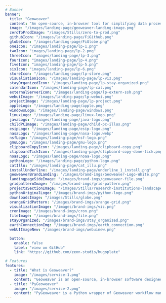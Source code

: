 ```yaml
---
# Banner
banner:
  title: "Geoweaver"
  content: "An open-source, in-browser tool for simplifying data processing workflows with high-performance server support, featuring code history and workflow orchestration."
  image: "/images/landing-page/geoweaver-landing-image.png"
  zeroToProdImage: "/images/Stills/zero-to-prod.png"
  githubIcon: "/images/landing-page/FiGithub.png"
  globeIcon: "/images/landing-page/FiGlobe.png"
  oneIcon: "/images/landing-page/lp-1.png"
  twoIcon: "images/landing-page/lp-2.png"
  threeIcon: "images/landing-page/lp-3.png"
  fourIcon: "images/landing-page/lp-4.png"
  fiveIcon: "images/landing-page/lp-5.png"
  sixIcon: "images/landing-page/lp-6.png"
  storeIcon: "/images/landing-page/lp-store.png"
  visualiationIcon: "/images/landing-page/lp-viz.png"
  stayOrganizedIcon: "/images/landing-page/lp-stay-organized.png"
  calendarIcon: "/images/landing-page/lp-cal.png"
  externalServerIcon: "/images/landing-page/lp-extern-ssh.png"
  webuiImage: "/images/landing-page/lp-webui.png"
  projectImage: "/images/landing-page/lp-project.png"
  appleLogo: "/images/landing-page/apple.png"
  windowsLogo: "/images/landing-page/windows.png"
  linuxLogo: "/images/landing-page/linux-logo.png"
  javaLogo: "/images/landing-page/java-logo.png"
  childPCImage: "/images/landing-page/child-pc-illus.png"
  esipLogo: "/images/landing-page/esip-logo.png"
  nasaLogo: "/images/landing-page/nasa-logo.webp"
  nsfLogo: "/images/landing-page/nsf-logo.png"
  gmuLogo: "/images/landing-page/gmu-logo.png"
  clipboardCopyIcon: "/images/landing-page/clipboard-copy.png"
  clipboardTickIcon: "/images/landing-page/clipboard-copy-done-tick.png"
  noaaLogo: "/images/landing-page/noaa-logo.png"
  pythonLogo: "/images/landing-page/python-logo.png"
  catIllu: "/images/landing-page/cat_illu.png"
  installUnderline: "/images/landing-page/underline_1_install.png"
  geoweaverBrandLanding: "/images/brand-imgs/Geoweaver-Logo-White.png"
  landingpageSideImage: "/images/brand-imgs/geoweaver-file.png"
  gridpatternImage: "/images/brand-imgs/grid-pattern.png"
  projectsSectionImage: "/images/Stills/research-institutions-landscape.png"
  pythonOriginalLogo: "/images/brand-imgs/python-logo.png"
  downloadsImage: "/images/Stills/globe.png"
  orangeGridPattern: "/images/brand-imgs/orange-grid.png"
  visualizationImage: "/images/brand-imgs/viz.png"
  cronImage: "/images/brand-imgs/cron.png"
  fileImage: "/images/brand-imgs/file.png"
  stayOrganized: "/images/brand-imgs/stay_organized.png"
  earthConnectionImg: "/images/brand-imgs/earth_connection.png"
  webUIImageNew: "/images/brand-imgs/webuinew.png"

  button:
    enable: false
    label: "view on GitHub"
    link: "https://github.com/zeon-studio/hugoplate"

# Features
features:
  - title: "What is Geoweaver?"
    image: "/images/service-1.png"
    content: "Geoweaver is an open-source, in-browser software designed for simplifying the composition and execution of data processing workflows. It efficiently leverages high-performance servers for workflow execution and includes features such as code history and workflow orchestration, easing the creation and maintenance of workflows."
  - title: "PyGeoweaver"
    image: "/images/service-2.png"
    content: "PyGeoweaver is a Python wrapper of Geoweaver workflow management system. It enables users to interact with Geoweaver workflows programmatically, offering full Geoweaver functionality, including workflow orchestration, code history/versioning, and server management."
---
```

